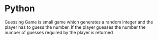 # Python
Guessing Game is small game which generates a random integer and the player has to guess the number.
If the player guesses the number the number of guesses required by the player is returned
